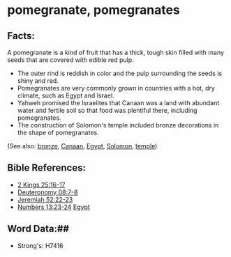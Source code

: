 # pomegranate, pomegranates #

## Facts: ##

A pomegranate is a kind of fruit that has a thick, tough skin filled with many seeds that are covered with edible red pulp.

* The outer rind is reddish in color and the pulp surrounding the seeds is shiny and red.
* Pomegranates are very commonly grown in countries with a hot, dry climate, such as Egypt and Israel.
* Yahweh promised the Israelites that Canaan was a land with abundant water and fertile soil so that food was plentiful there, including pomegranates.
* The construction of Solomon's temple included bronze decorations in the shape of pomegranates.

(See also: [bronze](bronze.md), [Canaan](../names/canaan.md), [Egypt](../names/egypt.md), [Solomon](../names/solomon.md), [temple](../kt/temple.md))

## Bible References: ##

* [2 Kings 25:16-17](rc://en/tn/help/2ki/25/16)
* [Deuteronomy 08:7-8](rc://en/tn/help/deu/08/07)
* [Jeremiah 52:22-23](rc://en/tn/help/jer/52/22)
* [Numbers 13:23-24](rc://en/tn/help/num/13/23)
[Egypt](../names/egypt.md)

## Word Data:##

* Strong's: H7416
